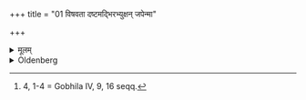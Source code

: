 +++
title = "01 विषवता दष्टमद्भिरभ्युक्षन् जपेन्मा"

+++

<details><summary>मूलम्</summary>

विषवता दष्टमद्भिरभ्युक्षन् जपेन्मा भैषीरिति १
</details>

<details><summary>Oldenberg</summary>

1 [^fn_1050]. One who has been bitten by a venomous animal, he should besprinkle with water, murmuring (the verse), 'Do not fear' (MB. IL 6, 18).

[^fn_1050]: 4, 1-4 = Gobhila IV, 9, 16 seqq.
</details>

